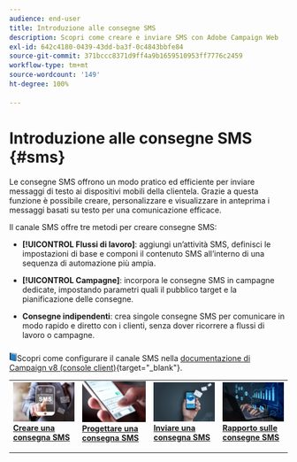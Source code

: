 ```yaml
---
audience: end-user
title: Introduzione alle consegne SMS
description: Scopri come creare e inviare SMS con Adobe Campaign Web
exl-id: 642c4180-0439-43dd-ba3f-0c4843bbfe84
source-git-commit: 371bccc8371d9ff4a9b1659510953ff7776c2459
workflow-type: tm+mt
source-wordcount: '149'
ht-degree: 100%

---
```


# Introduzione alle consegne SMS {#sms}

Le consegne SMS offrono un modo pratico ed efficiente per inviare messaggi di testo ai dispositivi mobili della clientela. Grazie a questa funzione è possibile creare, personalizzare e visualizzare in anteprima i messaggi basati su testo per una comunicazione efficace.

Il canale SMS offre tre metodi per creare consegne SMS:

* **[!UICONTROL Flussi di lavoro]**: aggiungi un’attività SMS, definisci le impostazioni di base e componi il contenuto SMS all’interno di una sequenza di automazione più ampia.

* **[!UICONTROL Campagne]**: incorpora le consegne SMS in campagne dedicate, impostando parametri quali il pubblico target e la pianificazione delle consegne.

* **Consegne indipendenti**: crea singole consegne SMS per comunicare in modo rapido e diretto con i clienti, senza dover ricorrere a flussi di lavoro o campagne.

![](../assets/do-not-localize/book.png)Scopri come configurare il canale SMS nella [documentazione di Campaign v8 (console client)](https://experienceleague.adobe.com/docs/campaign/campaign-v8/campaigns/send/sms.html?lang=it){target="_blank"}.

<table style="table-layout:fixed"><tr style="border: 0;">
<td>
<a href="create-sms.md">
<img alt="Lead" src="assets/do-not-localize/create_sms.png">
</a>
<div><a href="create-sms.md"><strong>Creare una consegna SMS</strong>
</div>
<p>
</td>
<td>
<a href="content-sms.md">
<img alt="Non frequente" src="assets/do-not-localize/design_sms.png">
</a>
<div>
<a href="content-sms.md"><strong>Progettare una consegna SMS<strong></strong></a>
</div>
<p></td>
<td>
<a href="send-sms.md">
<img alt="Convalida" src="assets/do-not-localize/send_sms.png">
</a>
<div>
<a href="send-sms.md"><strong>Inviare una consegna SMS</strong></a>
</div>
<p>
</td>
<td>
<a href="send-sms.md">
<img alt="Convalida" src="assets/do-not-localize/report_sms.jpeg">
</a>
<div>
<a href="send-sms.md"><strong>Rapporto sulle consegne SMS</strong></a>
</div>
<p>
</td>
</tr></table>
